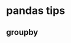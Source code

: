 # pandas tips

## groupby

<ClientOnly>
  <vue-embed-gist gist-id="2a8356d58e80efa086f17c394e2e5f1f" file="groupby_test.ipynb" />
</ClientOnly>
